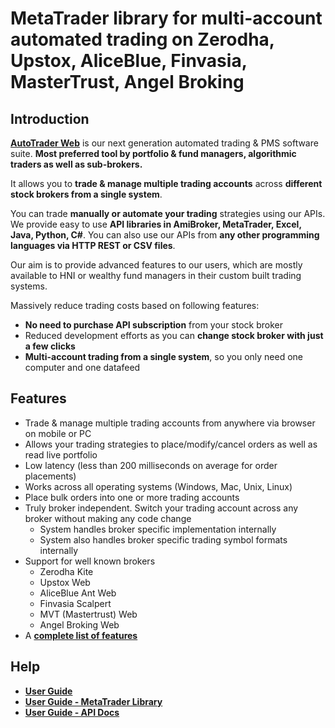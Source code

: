 # MetaTrader library for multi-account automated trading on Zerodha, Upstox, AliceBlue, Finvasia, MasterTrust, Angel Broking

## Introduction
**[AutoTrader Web](https://stocksdeveloper.in/autotrader-web/)** is our next generation automated trading & PMS software suite. **Most preferred tool by portfolio & fund managers, algorithmic traders as well as sub-brokers.**

It allows you to **trade & manage multiple trading accounts** across **different stock brokers from a single system**.

You can trade **manually or automate your trading** strategies using our APIs. We provide easy to use **API libraries in AmiBroker, MetaTrader, Excel, Java, Python, C#**. You can also use our APIs from **any other programming languages via HTTP REST or CSV files**.

Our aim is to provide advanced features to our users, which are mostly available to HNI or wealthy fund managers in their custom built trading systems.

Massively reduce trading costs based on following features:
- **No need to purchase API subscription** from your stock broker
- Reduced development efforts as you can **change stock broker with just a few clicks**
- **Multi-account trading from a single system**, so you only need one computer and one datafeed

## Features
- Trade & manage multiple trading accounts from anywhere via browser on mobile or PC
- Allows your trading strategies to place/modify/cancel orders as well as read live portfolio
- Low latency (less than 200 milliseconds on average for order placements)
- Works across all operating systems (Windows, Mac, Unix, Linux)
- Place bulk orders into one or more trading accounts
- Truly broker independent. Switch your trading account across any broker without making any code change
  - System handles broker specific implementation internally
  - System also handles broker specific trading symbol formats internally
- Support for well known brokers
  - Zerodha Kite
  - Upstox Web
  - AliceBlue Ant Web
  - Finvasia Scalpert
  - MVT (Mastertrust) Web
  - Angel Broking Web
- A **[complete list of features](https://stocksdeveloper.in/autotrader-web-features/)**

## Help
- **[User Guide](https://stocksdeveloper.in/documentation/index/)**
- **[User Guide - MetaTrader Library](https://stocksdeveloper.in/documentation/client-setup/metatrader-library/)**
- **[User Guide - API Docs](https://stocksdeveloper.in/documentation/api/)**
